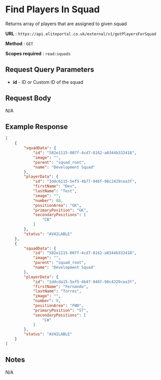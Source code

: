 
# Find Players In Squad

Returns array of players that are assigned to given squad

**URL** : `https://api.eliteportal.co.uk/external/v1/getPlayersForSquad`

**Method** : `GET`

**Scopes required** : `read:squads`


## Request Query Parameters

- **id** - ID or Custom ID of the squad

## Request Body

N/A

## Example Response
```json
[
    {
        "squadData": {
            "id": "582e1115-007f-4cd7-8162-a0344b332418",
            "image": "",
            "parent": "squad_root",
            "name": "Development Squad"
        },
        "playerData": {
            "id": "3ddc6115-5ef5-4b77-946f-98c2429cea3f",
            "firstName": "Dev",
            "lastName": "Test",
            "image": "",
            "number": 88,
            "positionArea": "GK",
            "primaryPosition": "GK",
            "secondaryPositions": [
                "CB"
            ]
        },
        "status": "AVAILABLE"
    },
    {
        "squadData": {
            "id": "582e1115-007f-4cd7-8162-a0344b332418",
            "image": "",
            "parent": "squad_root",
            "name": "Development Squad"
        },
        "playerData": {
            "id": "1ddcda15-5ef5-4b47-946f-98c4229cea3f",
            "firstName": "Fernando",
            "lastName": "Torres",
            "image": "",
            "number": 9,
            "positionArea": "FWD",
            "primaryPosition": "ST",
            "secondaryPositions": [
                "LW"
            ]
        },
        "status": "AVAILABLE"
    }
]
```

## Notes

N/A
